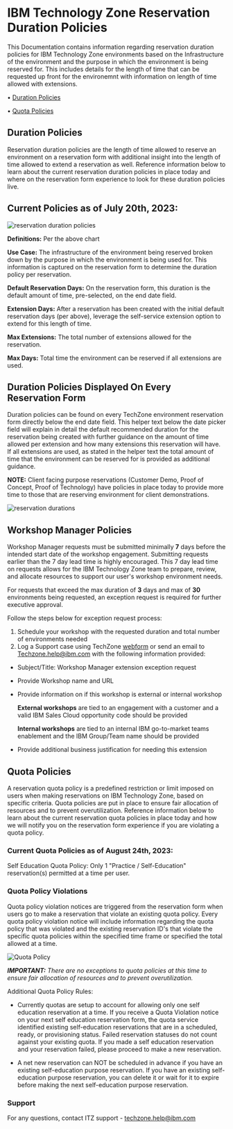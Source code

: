 # IBM Technology Zone Reservation Duration Policies

This Documentation contains information regarding reservation duration policies for IBM Technology Zone environments based on the Infrastructure of the environment and the purpose in which the environment is being reserved for. This includes details for the length of time that can be requested up front for the environemnt with information on length of time allowed with extensions. 

• [Duration Policies](https://github.com/IBM/itz-support-public/blob/main/IBM-Technology-Zone/IBM-Technology-Zone-Runbooks/reservation-duration-policy.md#duration-policies)

• [Quota Policies](https://github.com/IBM/itz-support-public/blob/main/IBM-Technology-Zone/IBM-Technology-Zone-Runbooks/reservation-duration-policy.md#quota-policies)

## Duration Policies

Reservation duration policies are the length of time allowed to reserve an environment on a reservation form with additional insight into the length of time allowed to extend a reservation as well. Reference information below to learn about the current reservation duration policies in place today and where on the reservation form experience to look for these duration policies live.

## Current Policies as of July 20th, 2023:

![reservation duration policies](https://github.com/IBM/itz-support-public/blob/main/IBM-Technology-Zone/IBM-Technology-Zone-Runbooks/Images/policiesssnew.png)

**Definitions:** Per the above chart

**Use Case:** The infrastructure of the environment being reserved broken down by the purpose in which the environment is being used for. This information is captured on the reservation form to determine the duration policy per reservation. 

**Default Reservation Days:** On the reservation form, this duration is the default amount of time, pre-selected, on the end date field. 

**Extension Days:** After a reservation has been created with the initial default reservation days (per above), leverage the self-service extension option to extend for this length of time. 

**Max Extensions:** The total number of extensions allowed for the reservation. 

**Max Days:** Total time the environment can be reserved if all extensions are used.


## Duration Policies Displayed On Every Reservation Form

Duration policies can be found on every TechZone environment reservation form directly below the end date field. This helper text below the date picker field will explain in detail the default recommended duration for the reservation being created with further guidance on the amount of time allowed per extension and how many extensions this reservation will have. If all extensions are used, as stated in the helper text the total amount of time that the environment can be reserved for is provided as additional guidance.

**NOTE:** Client facing purpose reservations (Customer Demo, Proof of Concept, Proof of Technology) have policies in place today to provide more time to those that are reserving environment for client demonstrations.

![reservation durations](https://github.com/IBM/itz-support-public/blob/main/IBM-Technology-Zone/IBM-Technology-Zone-Runbooks/Images/reservationdurationUI.png)


## Workshop Manager Policies

Workshop Manager requests must be submitted minimally **7** days before the intended start date of the workshop engagement. Submitting requests earlier than the 7 day lead time is highly encouraged. This 7 day lead time on requests allows for the IBM Technology Zone team to prepare, review, and allocate resources to support our user's workshop environment needs.

For requests that exceed the max duration of **3** days and max of **30** environments being requested, an exception request is required for further executive approval. 

Follow the steps below for exception request process: 
1. Schedule your workshop with the requested duration and total number of environments needed
2. Log a Support case using TechZone [webform](https://ibmsf.force.com/ibminternalproducts/s/createrecord/NewCase?language=en_US) or send an email to Techzone.help@ibm.com with the following information provided: 
- Subject/Title: Workshop Manager extension exception request
- Provide Workshop name and URL
- Provide information on if this workshop is external or internal workshop
  
  **External workshops** are tied to an engagement with a customer and a valid IBM Sales Cloud opportunity code should be provided
  
  **Internal workshops** are tied to an internal IBM go-to-market teams enablement and the IBM Group/Team name should be provided
  
- Provide additional business justification for needing this extension

## Quota Policies

A reservation quota policy is a predefined restriction or limit imposed on users when making reservations on IBM Technology Zone, based on specific criteria. Quota policies are put in place to ensure fair allocation of resources and to prevent overutilization. Reference information below to learn about the current reservation quota policies in place today and how we will notify you on the reservation form experience if you are violating a quota policy. 

### Current Quota Policies as of August 24th, 2023:

Self Education Quota Policy: Only 1 "Practice / Self-Education" reservation(s) permitted at a time per user.

### Quota Policy Violations

Quota policy violation notices are triggered from the reservation form when users go to make a reservation that violate an existing quota policy. Every quota policy violation notice will include information regarding the quota policy that was violated and the existing reservation ID's that violate the specific quota policies within the specified time frame or specified the total allowed at a time. 

![Quota Policy](https://github.ibm.com/dte-support/private/blob/master/itz/itz-runbooks/Images/policy_modal.png)

_**IMPORTANT:** There are no exceptions to quota policies at this time to ensure fair allocation of resources and to prevent overutilization._

Additional Quota Policy Rules: 

- Currently quotas are setup to account for allowing only one self education reservation at a time. If you receive a Quota Violation notice on your next self education reservation form, the quota service identified existing self-education reservations that are in a scheduled, ready, or provisioning status. Failed reservation statuses do not count against your existing quota. If you made a self education reservation and your reservation failed, please proceed to make a new reservation. 

- A net new reservation can NOT be scheduled in advance if you have an existing self-education purpose reservation. If you have an existing self-education purpose reservation, you can delete it or wait for it to expire before making the next self-education purpose reservation. 

### Support

For any questions, contact ITZ support - techzone.help@ibm.com
